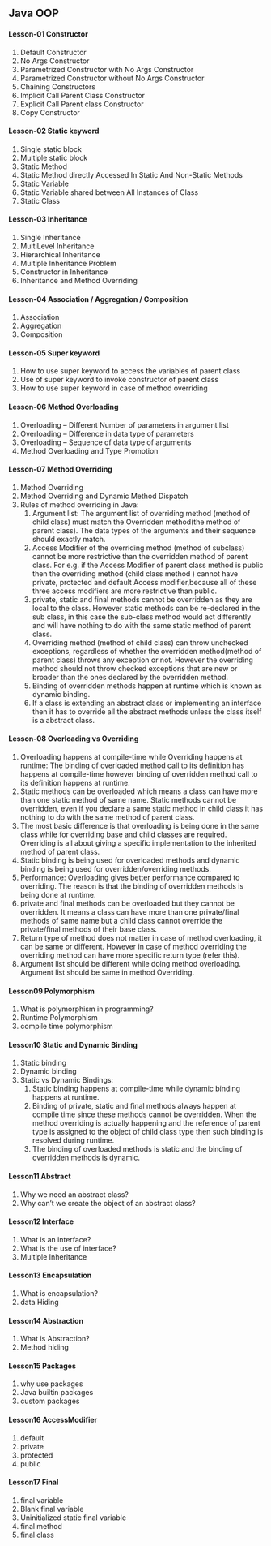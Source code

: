 ## Java OOP

#### Lesson-01 Constructor
1) Default Constructor
2) No Args Constructor
3) Parametrized Constructor with No Args Constructor
4) Parametrized Constructor without No Args Constructor
5) Chaining Constructors
6) Implicit Call Parent Class Constructor
7) Explicit Call Parent class Constructor
8) Copy Constructor

#### Lesson-02 Static keyword
1) Single static block
2) Multiple static block
3) Static Method
4) Static Method directly Accessed In Static And Non-Static Methods
5) Static Variable
6) Static Variable shared between All Instances of Class
7) Static Class

#### Lesson-03 Inheritance
1) Single Inheritance
2) MultiLevel Inheritance
3) Hierarchical Inheritance
4) Multiple Inheritance Problem
5) Constructor in Inheritance
6) Inheritance and Method Overriding

#### Lesson-04 Association / Aggregation / Composition
1) Association
2) Aggregation
3) Composition

#### Lesson-05 Super keyword
1) How to use super keyword to access the variables of parent class
2) Use of super keyword to invoke constructor of parent class
3) How to use super keyword in case of method overriding

#### Lesson-06 Method Overloading
1) Overloading – Different Number of parameters in argument list
2) Overloading – Difference in data type of parameters
3) Overloading – Sequence of data type of arguments
4) Method Overloading and Type Promotion

#### Lesson-07 Method Overriding
1) Method Overriding
2) Method Overriding and Dynamic Method Dispatch
3) Rules of method overriding in Java:
   1) Argument list: The argument list of overriding method (method of child class) must match the Overridden method(the method of parent class). The data types of the arguments and their sequence should exactly match.
   2) Access Modifier of the overriding method (method of subclass) cannot be more restrictive than the overridden method of parent class. For e.g. if the Access Modifier of parent class method is public then the overriding method (child class method ) cannot have private, protected and default Access modifier,because all of these three access modifiers are more restrictive than public.
   3) private, static and final methods cannot be overridden as they are local to the class. However static methods can be re-declared in the sub class, in this case the sub-class method would act differently and will have nothing to do with the same static method of parent class.
   4) Overriding method (method of child class) can throw unchecked exceptions, regardless of whether the overridden method(method of parent class) throws any exception or not. However the overriding method should not throw checked exceptions that are new or broader than the ones declared by the overridden method.
   5) Binding of overridden methods happen at runtime which is known as dynamic binding.
   6) If a class is extending an abstract class or implementing an interface then it has to override all the abstract methods unless the class itself is a abstract class.

#### Lesson-08 Overloading vs Overriding
1) Overloading happens at compile-time while Overriding happens at runtime: The binding of overloaded method call to its definition has happens at compile-time however binding of overridden method call to its definition happens at runtime.
2) Static methods can be overloaded which means a class can have more than one static method of same name. Static methods cannot be overridden, even if you declare a same static method in child class it has nothing to do with the same method of parent class.
3) The most basic difference is that overloading is being done in the same class while for overriding base and child classes are required. Overriding is all about giving a specific implementation to the inherited method of parent class.
4) Static binding is being used for overloaded methods and dynamic binding is being used for overridden/overriding methods.
5) Performance: Overloading gives better performance compared to overriding. The reason is that the binding of overridden methods is being done at runtime.
6) private and final methods can be overloaded but they cannot be overridden. It means a class can have more than one private/final methods of same name but a child class cannot override the private/final methods of their base class.
7) Return type of method does not matter in case of method overloading, it can be same or different. However in case of method overriding the overriding method can have more specific return type (refer this).
8) Argument list should be different while doing method overloading. Argument list should be same in method Overriding.


#### Lesson09 Polymorphism
1) What is polymorphism in programming?
2) Runtime Polymorphism
3) compile time polymorphism

#### Lesson10 Static and Dynamic Binding
1) Static binding
2) Dynamic binding
3) Static vs Dynamic Bindings:
   1) Static binding happens at compile-time while dynamic binding happens at runtime.
   2) Binding of private, static and final methods always happen at compile time since these methods cannot be overridden. When the method overriding is actually happening and the reference of parent type is assigned to the object of child class type then such binding is resolved during runtime.
   3) The binding of overloaded methods is static and the binding of overridden methods is dynamic.

#### Lesson11 Abstract 
1) Why we need an abstract class?
2) Why can’t we create the object of an abstract class?

#### Lesson12 Interface
1) What is an interface?
2) What is the use of interface?
3) Multiple Inheritance

#### Lesson13 Encapsulation
1) What is encapsulation?
2) data Hiding

#### Lesson14 Abstraction
1) What is Abstraction?
2) Method hiding

#### Lesson15 Packages
1) why use packages
2) Java builtin packages
3) custom packages

#### Lesson16 AccessModifier
1) default
2) private
3) protected
4) public

#### Lesson17 Final
1) final variable
2) Blank final variable
3) Uninitialized static final variable
4) final method
5) final class






